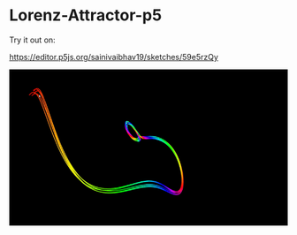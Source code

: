 # Lorenz-Attractor-p5
Try it out on:

https://editor.p5js.org/sainivaibhav19/sketches/59e5rzQy

![](https://github.com/VaibhavSaini19/Lorenz-Attractor-p5/blob/master/lorenz.gif)
